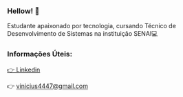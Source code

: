 ### Hellow! 👋

Estudante apaixonado por tecnologia, cursando Técnico de Desenvolvimento de Sistemas na instituição SENAI💻

### Informações Úteis:
[👉 Linkedin](https://www.linkedin.com/in/vinicius-piantoni-328339186)

 👉 vinicius4447@gmail.com
<!--
**ViniPiantoni/ViniPiantoni** is a ✨ _special_ ✨ repository because its `README.md` (this file) appears on your GitHub profile.

Here are some ideas to get you started:

- 🔭 I’m currently working on ...
- 🌱 I’m currently learning ...
- 👯 I’m looking to collaborate on ...
- 🤔 I’m looking for help with ...
- 💬 Ask me about ...
- 📫 How to reach me: ...
- 😄 Pronouns: ...
- ⚡ Fun fact: ...
-->
